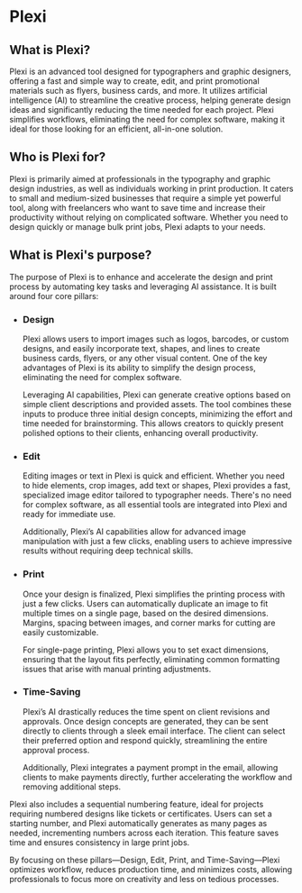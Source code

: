 <h1>Plexi</h1>
<h2>What is Plexi?</h2>
<p>Plexi is an advanced tool designed for typographers and graphic designers, offering a fast and simple way to create, edit, and print promotional materials such as flyers, business cards, and more. It utilizes artificial intelligence (AI) to streamline the creative process, helping generate design ideas and significantly reducing the time needed for each project. Plexi simplifies workflows, eliminating the need for complex software, making it ideal for those looking for an efficient, all-in-one solution.
</p>

<h2>Who is Plexi for?</h2>
<p>Plexi is primarily aimed at professionals in the typography and graphic design industries, as well as individuals working in print production. It caters to small and medium-sized businesses that require a simple yet powerful tool, along with freelancers who want to save time and increase their productivity without relying on complicated software. Whether you need to design quickly or manage bulk print jobs, Plexi adapts to your needs.</p>

<h2>What is Plexi's purpose?</h2>
The purpose of Plexi is to enhance and accelerate the design and print process by automating key tasks and leveraging AI assistance. It is built around four core pillars:
<ul>
  <li>
    <h3>Design</h3>
    <p>Plexi allows users to import images such as logos, barcodes, or custom designs, and easily incorporate text, shapes, and lines to create business cards, flyers, or any other visual content. One of the key advantages of Plexi is its ability to simplify the design process, eliminating the need for complex software.</p>
<p>Leveraging AI capabilities, Plexi can generate creative options based on simple client descriptions and provided assets. The tool combines these inputs to produce three initial design concepts, minimizing the effort and time needed for brainstorming. This allows creators to quickly present polished options to their clients, enhancing overall productivity.</p>
  </li>
  <li>
    <h3>Edit</h3>
      <p>Editing images or text in Plexi is quick and efficient. Whether you need to hide elements, crop images, add text or shapes, Plexi provides a fast, specialized image editor tailored to typographer needs. There's no need for complex software, as all essential tools are integrated into Plexi and ready for immediate use.</p>
      <p>  Additionally, Plexi’s AI capabilities allow for advanced image manipulation with just a few clicks, enabling users to achieve impressive results without requiring deep technical skills.</p>
  </li>
  <li>
    <h3>Print</h3>
Once your design is finalized, Plexi simplifies the printing process with just a few clicks. Users can automatically duplicate an image to fit multiple times on a single page, based on the desired dimensions. Margins, spacing between images, and corner marks for cutting are easily customizable.

For single-page printing, Plexi allows you to set exact dimensions, ensuring that the layout fits perfectly, eliminating common formatting issues that arise with manual printing adjustments.
  </li>
  <li>
    <h3>Time-Saving</h3>
<p>Plexi’s AI drastically reduces the time spent on client revisions and approvals. Once design concepts are generated, they can be sent directly to clients through a sleek email interface. The client can select their preferred option and respond quickly, streamlining the entire approval process.</p>
<p>Additionally, Plexi integrates a payment prompt in the email, allowing clients to make payments directly, further accelerating the workflow and removing additional steps.</p>
  </li>
</ul>
<p>Plexi also includes a sequential numbering feature, ideal for projects requiring numbered designs like tickets or certificates. Users can set a starting number, and Plexi automatically generates as many pages as needed, incrementing numbers across each iteration. This feature saves time and ensures consistency in large print jobs.</p>
<p>By focusing on these pillars—Design, Edit, Print, and Time-Saving—Plexi optimizes workflow, reduces production time, and minimizes costs, allowing professionals to focus more on creativity and less on tedious processes.</p>

